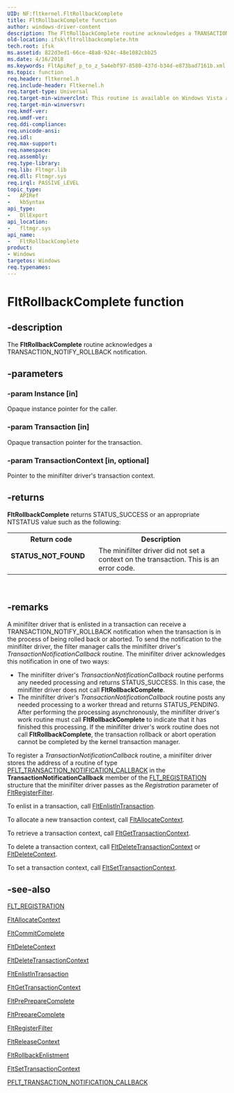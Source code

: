 ```yaml
---
UID: NF:fltkernel.FltRollbackComplete
title: FltRollbackComplete function
author: windows-driver-content
description: The FltRollbackComplete routine acknowledges a TRANSACTION_NOTIFY_ROLLBACK notification.
old-location: ifsk\fltrollbackcomplete.htm
tech.root: ifsk
ms.assetid: 822d3ed1-66ce-48a8-924c-48e1082cbb25
ms.date: 4/16/2018
ms.keywords: FltApiRef_p_to_z_5a4ebf97-8580-437d-b34d-e873bad7161b.xml, FltRollbackComplete, FltRollbackComplete routine [Installable File System Drivers], fltkernel/FltRollbackComplete, ifsk.fltrollbackcomplete
ms.topic: function
req.header: fltkernel.h
req.include-header: Fltkernel.h
req.target-type: Universal
req.target-min-winverclnt: This routine is available on Windows Vista and later.
req.target-min-winversvr: 
req.kmdf-ver: 
req.umdf-ver: 
req.ddi-compliance: 
req.unicode-ansi: 
req.idl: 
req.max-support: 
req.namespace: 
req.assembly: 
req.type-library: 
req.lib: Fltmgr.lib
req.dll: Fltmgr.sys
req.irql: PASSIVE_LEVEL
topic_type:
-	APIRef
-	kbSyntax
api_type:
-	DllExport
api_location:
-	fltmgr.sys
api_name:
-	FltRollbackComplete
product:
- Windows
targetos: Windows
req.typenames: 
---
```


# FltRollbackComplete function


## -description


The <b>FltRollbackComplete</b> routine acknowledges a TRANSACTION_NOTIFY_ROLLBACK notification. 


## -parameters




### -param Instance [in]

Opaque instance pointer for the caller. 


### -param Transaction [in]

Opaque transaction pointer for the transaction. 


### -param TransactionContext [in, optional]

Pointer to the minifilter driver's transaction context. 


## -returns



<b>FltRollbackComplete</b> returns STATUS_SUCCESS or an appropriate NTSTATUS value such as the following: 

<table>
<tr>
<th>Return code</th>
<th>Description</th>
</tr>
<tr>
<td width="40%">
<dl>
<dt><b>STATUS_NOT_FOUND</b></dt>
</dl>
</td>
<td width="60%">
The minifilter driver did not set a context on the transaction. This is an error code. 

</td>
</tr>
</table>
 




## -remarks



A minifilter driver that is enlisted in a transaction can receive a TRANSACTION_NOTIFY_ROLLBACK notification when the transaction is in the process of being rolled back or aborted. To send the notification to the minifilter driver, the filter manager calls the minifilter driver's <i>TransactionNotificationCallback</i> routine. The minifilter driver acknowledges this notification in one of two ways: 

<ul>
<li>
The minifilter driver's <i>TransactionNotificationCallback</i> routine performs any needed processing and returns STATUS_SUCCESS. In this case, the minifilter driver does not call <b>FltRollbackComplete</b>. 

</li>
<li>
The minifilter driver's <i>TransactionNotificationCallback</i> routine posts any needed processing to a worker thread and returns STATUS_PENDING. After performing the processing asynchronously, the minifilter driver's work routine must call <b>FltRollbackComplete</b> to indicate that it has finished this processing. If the minifilter driver's work routine does not call <b>FltRollbackComplete</b>, the transaction rollback or abort operation cannot be completed by the kernel transaction manager. 

</li>
</ul>
To register a <i>TransactionNotificationCallback</i> routine, a minifilter driver stores the address of a routine of type <a href="https://msdn.microsoft.com/library/windows/hardware/ff551121">PFLT_TRANSACTION_NOTIFICATION_CALLBACK</a> in the <b>TransactionNotificationCallback</b> member of the <a href="https://msdn.microsoft.com/library/windows/hardware/ff544811">FLT_REGISTRATION</a> structure that the minifilter driver passes as the <i>Registration</i> parameter of <a href="https://msdn.microsoft.com/library/windows/hardware/ff544305">FltRegisterFilter</a>. 

To enlist in a transaction, call <a href="https://msdn.microsoft.com/library/windows/hardware/ff542053">FltEnlistInTransaction</a>. 

To allocate a new transaction context, call <a href="https://msdn.microsoft.com/library/windows/hardware/ff541710">FltAllocateContext</a>. 

To retrieve a transaction context, call <a href="https://msdn.microsoft.com/library/windows/hardware/ff543175">FltGetTransactionContext</a>. 

To delete a transaction context, call <a href="https://msdn.microsoft.com/library/windows/hardware/ff542023">FltDeleteTransactionContext</a> or <a href="https://msdn.microsoft.com/library/windows/hardware/ff541960">FltDeleteContext</a>. 

To set a transaction context, call <a href="https://msdn.microsoft.com/library/windows/hardware/ff544554">FltSetTransactionContext</a>. 




## -see-also




<a href="https://msdn.microsoft.com/library/windows/hardware/ff544811">FLT_REGISTRATION</a>



<a href="https://msdn.microsoft.com/library/windows/hardware/ff541710">FltAllocateContext</a>



<a href="https://msdn.microsoft.com/library/windows/hardware/ff541875">FltCommitComplete</a>



<a href="https://msdn.microsoft.com/library/windows/hardware/ff541960">FltDeleteContext</a>



<a href="https://msdn.microsoft.com/library/windows/hardware/ff542023">FltDeleteTransactionContext</a>



<a href="https://msdn.microsoft.com/library/windows/hardware/ff542053">FltEnlistInTransaction</a>



<a href="https://msdn.microsoft.com/library/windows/hardware/ff543175">FltGetTransactionContext</a>



<a href="https://msdn.microsoft.com/library/windows/hardware/ff543425">FltPrePrepareComplete</a>



<a href="https://msdn.microsoft.com/library/windows/hardware/ff543424">FltPrepareComplete</a>



<a href="https://msdn.microsoft.com/library/windows/hardware/ff544305">FltRegisterFilter</a>



<a href="https://msdn.microsoft.com/library/windows/hardware/ff544314">FltReleaseContext</a>



<a href="https://msdn.microsoft.com/library/windows/hardware/ff544374">FltRollbackEnlistment</a>



<a href="https://msdn.microsoft.com/library/windows/hardware/ff544554">FltSetTransactionContext</a>



<a href="https://msdn.microsoft.com/library/windows/hardware/ff551121">PFLT_TRANSACTION_NOTIFICATION_CALLBACK</a>
 

 

